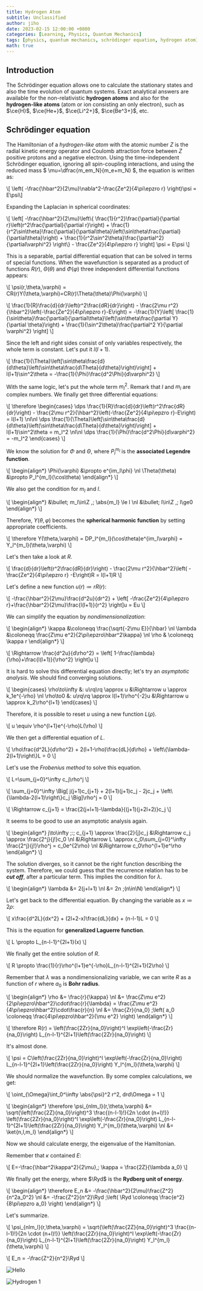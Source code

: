 ```yaml
---
title: Hydrogen Atom
subtitle: Unclassified
author: jiho
date: 2023-02-15 12:00:00 +0800
categories: [Learning, Physics, Quantum Mechanics]
tags: [physics, quantum mechanics, schrödinger equation, hydrogen atom]
math: true
---
```


## Introduction

The Schrödinger equation allows one to calculate the stationary states and also the time evolution of quantum systems.
Exact analytical answers are available for the non-relativistic **hydrogen atoms** and also for the **hydrogen-like atoms**
(atom or ion consisting an only electron), such as $\ce{H}$, $\ce{He+}$, $\ce{Li^2+}$, $\ce{Be^3+}$, etc.

## Schrödinger equation

The Hamiltonian of a _hydrogen-like atom_ with the atomic number $Z$ is the radial kinetic energy operator and Coulomb attraction force
between $Z$ positive protons and a negative electron. Using the time-independent Schrödinger equation, ignoring all spin-coupling interactions, and using the reduced mass
$ \mu=\dfrac{m_em_N}{m_e+m_N} $, the equation is written as:

\\[ \left( -\frac{\hbar^2}{2\mu}\nabla^2-\frac{Ze^2}{4\pi\epzro r} \right)\psi = E\psi\\]

Expanding the Laplacian in spherical coordinates:

\\[ \left[ -\frac{\hbar^2}{2\mu}\left\\{ \frac{1}{r^2}\frac{\partial}{\partial r}\left(r^2\frac{\partial}{\partial r}\right) +
\frac{1}{r^2\sin\theta}\frac{\partial}{\partial\theta}\left(\sin\theta\frac{\partial}{\partial\theta}\right) +
\frac{1}{r^2\sin^2\theta}\frac{\partial^2}{\partial\varphi^2} \right\\} - \frac{Ze^2}{4\pi\epzro r} \right] \psi = E\psi  \\]

This is a separable, partial differential equation that can be solved in terms of special functions. When the wavefunction is separated as a product of functions
$R(r)$, $\Theta(\theta)$ and $\Phi(\varphi)$ three independent differential functions appears:

\\[ \psi(r,\theta,\varphi) = CR(r)Y(\theta,\varphi)=CR(r)\Theta(\theta)\Phi(\varphi) \\]

\\[ \frac{1}{R}\frac{d}{dr}\left(r^2\frac{dR}{dr}\right) - \frac{2\mu r^2}{\hbar^2}\left(-\frac{Ze^2}{4\pi\epzro r}-E\right) = 
-\frac{1}{Y}\left[ \frac{1}{\sin\theta}\frac{\partial}{\partial\theta}\left(\sin\theta\frac{\partial Y}{\partial \theta}\right) + 
\frac{1}{\sin^2\theta}\frac{\partial^2 Y}{\partial \varphi^2} \right]  \\]

Since the left and right sides consist of only variables respectively, the whole term is constant. Let's put it $l(l+1)$.

\\[ \frac{1}{\Theta}\left[\sin\theta\frac{d}{d\theta}\left(\sin\theta\frac{d\Theta}{d\theta}\right)\right] + l(l+1)\sin^2\theta = 
-\frac{1}{\Phi}\frac{d^2\Phi}{d\varphi^2} \\]

With the same logic, let's put the whole term $m_l^2$. Remark that $l$ and $m_l$ are complex numbers. We finally get three differential equations:

\\[ \therefore \begin{cases}
\dps \frac{1}{R}\frac{d}{dr}\left(r^2\frac{dR}{dr}\right) - \frac{2\mu r^2}{\hbar^2}\left(-\frac{Ze^2}{4\pi\epzro r}-E\right) = l(l+1) \nl\nl
\dps \frac{1}{\Theta}\left[\sin\theta\frac{d}{d\theta}\left(\sin\theta\frac{d\Theta}{d\theta}\right)\right] + l(l+1)\sin^2\theta = m_l^2 \nl\nl
\dps \frac{1}{\Phi}\frac{d^2\Phi}{d\varphi^2} = -m_l^2
\end{cases} \\]

We know the solution for $\Phi$ and $\Theta$, where $P_l^{m_l}$ is the **associated Legendre function**.

\\[ \begin{align\*}
\Phi(\varphi) &\propto e^{im_l\phi} \nl
\Theta(\theta) &\propto P_l^{m_l}(\cos\theta)
\end{align\*} \\]

We also get the condition for $m_l$ and $l$.

\\[ \begin{align\*}
&\bullet\; m_l\in\Z ,\; \abs{m_l} \le l \nl
&\bullet\; l\in\Z ,\; l\ge0
\end{align\*} \\]

Therefore, $Y(\theta,\varphi)$ becomes the **spherical harmonic function** by setting appropriate coefficients.

\\[ \therefore Y(\theta,\varphi) = DP_l^{m_l}(\cos\theta)e^{im_l\varphi} = Y_l^{m_l}(\theta,\varphi) \\]

Let's then take a look at $R$.

\\[ \frac{d}{dr}\left(r^2\frac{dR}{dr}\right) - \frac{2\mu r^2}{\hbar^2}\left( -\frac{Ze^2}{4\pi\epzro r} -E\right)R = l(l+1)R  \\]

Let's define a new function $u(r) \coloneqq rR(r)$:

\\[ -\frac{\hbar^2}{2\mu}\frac{d^2u}{dr^2} + \left[ -\frac{Ze^2}{4\pi\epzro r}+\frac{\hbar^2}{2\mu}\frac{l(l+1)}{r^2} \right]u = Eu \\]

We can simplify the equation by _nondimensionalization_:

\\[ \begin{align\*}
\kappa &\coloneqq \frac{\sqrt{-2\mu E}}{\hbar} \nl
\lambda &\coloneqq \frac{Z\mu e^2}{2\pi\epzro\hbar^2\kappa} \nl
\rho & \coloneqq \kappa r
\end{align\*} \\]

\\[ \Rightarrow \frac{d^2u}{d\rho^2} = \left[ 1-\frac{\lambda}{\rho}+\frac{l(l+1)}{\rho^2} \right]u \\]

It is hard to solve this differential equation directly; let's try an _asymptotic analysis_.
We should find converging solutions.

\\[ \begin{cases}
\rho\to\infty &: u\rq\rq \approx u &\Rightarrow u \approx k_1e^{-\rho} \nl
\rho\to0 &: u\rq\rq \approx l(l+1)\rho^{-2}u &\Rightarrow u \approx k_2\rho^{l+1}
\end{cases} \\]

Therefore, it is possible to reset $u$ using a new function $L(\rho)$.

\\[ u \equiv \rho^{l+1}e^{-\rho}L(\rho) \\]

We then get a differential equation of $L$.

\\[ \rho\frac{d^2L}{d\rho^2} + 2(l+1-\rho)\frac{dL}{d\rho} + \left\\{\lambda-2(l+1)\right\\}L = 0 \\]

Let's use the _Frobenius method_ to solve this equation.

\\[ L=\sum_{j=0}^\infty c_j\rho^j \\]

\\[ \sum_{j=0}^\infty \Big[ j(j+1)c_{j+1} + 2(l+1)(j+1)c_j - 2jc_j + \left\\{\lambda-2(l+1)\right\\}c_j \Big]\rho^j = 0 \\]

\\[ \Rightarrow c_{j+1} = \frac{2(j+l+1)-\lambda}{(j+1)(j+2l+2)}c_j \\]

It seems to be good to use an asymptotic analysis again.

\\[ \begin{align\*} j\to\infty \;:\; c_{j+1} \approx \frac{2}{j}c_j
&\Rightarrow c_j \approx \frac{2^j}{j!}c_0 \nl
&\Rightarrow L \approx c_0\sum_{j=0}^\infty \frac{2^j}{j!}\rho^j = c_0e^{2\rho} \nl
&\Rightarrow c_0\rho^{l+1}e^\rho
\end{align\*} \\]

The solution diverges, so it cannot be the right function describing the system.
Therefore, we could guess that the recurrence relation has to be ***cut off***, after a particular term.
This implies the condition for $\lambda$.

\\[ \begin{align\*}
\lambda &= 2(j+l+1) \nl
&= 2n \;(n\in\N)
\end{align\*} \\]

Let's get back to the differential equation. By changing the variable as $x \coloneqq 2\rho$:

\\[ x\frac{d^2L}{dx^2} + (2l+2-x)\frac{dL}{dx} + (n-l-1)L = 0 \\]

This is the equation for **generalized Laguerre function**.

\\[ L \propto L_{n-l-1}^{2l+1}(x) \\]

We finally get the entire solution of $R$.

\\[ R \propto \frac{1}{r}\rho^{l+1}e^{-\rho}L_{n-l-1}^{2l+1}(2\rho) \\]

Remember that $\lambda$ was a nondimensionalizing variable, we can write $R$ as a function of $r$ where $a_0$ is **Bohr radius**.

\\[ \begin{align\*}
\rho &= \frac{r}{\kappa} \nl
&= \frac{Z\mu e^2}{2\pi\epzro\hbar^2}\cdot\frac{r}{\lambda} = \frac{Z\mu e^2}{4\pi\epzro\hbar^2}\cdot\frac{r}{n} \nl
&= \frac{Zr}{na_0} \;\left( a_0 \coloneqq \frac{4\pi\epzro\hbar^2}{\mu e^2} \right)
\end{align\*} \\]

\\[ \therefore R(r) = \left(\frac{2Zr}{na_0}\right)^l \exp\left(-\frac{Zr}{na_0}\right) L_{n-l-1}^{2l+1}\left(\frac{2Zr}{na_0}\right)  \\]

It's almost done.

\\[ \psi = C\left(\frac{2Zr}{na_0}\right)^l \exp\left(-\frac{Zr}{na_0}\right) L_{n-l-1}^{2l+1}\left(\frac{2Zr}{na_0}\right) Y_l^{m_l}(\theta,\varphi) \\]

We should normalize the wavefunction. By some complex calculations, we get:

\\[ \oint_{\Omega}\int_0^\infty \abs{\psi}^2 r^2\, drd\Omega = 1 \\]

\\[ \begin{align\*}
\therefore \psi_{nlm_l}(r,\theta,\varphi) &= \sqrt{\left(\frac{2Z}{na_0}\right)^3 \frac{(n-l-1)!}{2n \cdot (n+l)!}}
\left(\frac{2Zr}{na_0}\right)^l \exp\left(-\frac{Zr}{na_0}\right) L_{n-l-1}^{2l+1}\left(\frac{2Zr}{na_0}\right) Y_l^{m_l}(\theta,\varphi) \nl
&= \ket{n,l,m_l}
\end{align\*} \\]

Now we should calculate energy, the eigenvalue of the Hamiltonian.

Remember that $\kappa$ contained $E$:

\\[ E=-\frac{\hbar^2\kappa^2}{2\mu},\; \kappa = \frac{2Z}{\lambda a_0} \\]

We finally get the energy, where $\Ryd$ is the **Rydberg unit of energy**.

\\[ \begin{align\*}
\therefore E_n &= -\frac{\hbar^2}{2\mu}\frac{Z^2}{n^2a_0^2} \nl
&= -\frac{Z^2}{n^2}\Ryd \;\left( \Ryd \coloneqq \frac{e^2}{8\pi\epzro a_0} \right)
\end{align\*} \\]

Let's summarize.

\\[ \psi_{nlm_l}(r,\theta,\varphi) = \sqrt{\left(\frac{2Z}{na_0}\right)^3 \frac{(n-l-1)!}{2n \cdot (n+l)!}}
\left(\frac{2Zr}{na_0}\right)^l \exp\left(-\frac{Zr}{na_0}\right) L_{n-l-1}^{2l+1}\left(\frac{2Zr}{na_0}\right) Y_l^{m_l}(\theta,\varphi) \\]

\\[ E_n = -\frac{Z^2}{n^2}\Ryd \\]

![Hello](https://upload.wikimedia.org/wikipedia/commons/e/e7/Hydrogen_Density_Plots.png)

![Hydrogen 1](https://live.staticflickr.com/65535/49963063667_ff1d1e2504_o.png)
